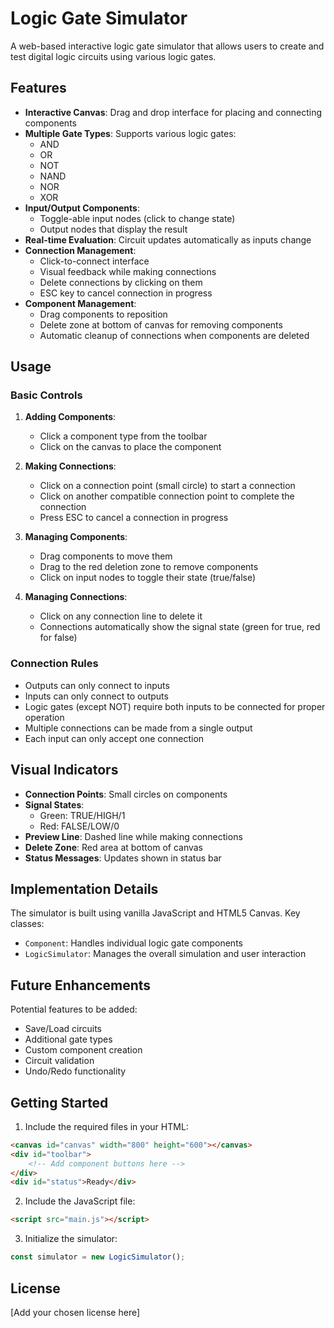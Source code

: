 # Logic Gate Simulator

A web-based interactive logic gate simulator that allows users to create and test digital logic circuits using various logic gates.

## Features

- **Interactive Canvas**: Drag and drop interface for placing and connecting components
- **Multiple Gate Types**: Supports various logic gates:
  - AND
  - OR
  - NOT
  - NAND
  - NOR
  - XOR
- **Input/Output Components**: 
  - Toggle-able input nodes (click to change state)
  - Output nodes that display the result
- **Real-time Evaluation**: Circuit updates automatically as inputs change
- **Connection Management**:
  - Click-to-connect interface
  - Visual feedback while making connections
  - Delete connections by clicking on them
  - ESC key to cancel connection in progress
- **Component Management**:
  - Drag components to reposition
  - Delete zone at bottom of canvas for removing components
  - Automatic cleanup of connections when components are deleted

## Usage

### Basic Controls

1. **Adding Components**:
   - Click a component type from the toolbar
   - Click on the canvas to place the component

2. **Making Connections**:
   - Click on a connection point (small circle) to start a connection
   - Click on another compatible connection point to complete the connection
   - Press ESC to cancel a connection in progress

3. **Managing Components**:
   - Drag components to move them
   - Drag to the red deletion zone to remove components
   - Click on input nodes to toggle their state (true/false)

4. **Managing Connections**:
   - Click on any connection line to delete it
   - Connections automatically show the signal state (green for true, red for false)

### Connection Rules

- Outputs can only connect to inputs
- Inputs can only connect to outputs
- Logic gates (except NOT) require both inputs to be connected for proper operation
- Multiple connections can be made from a single output
- Each input can only accept one connection

## Visual Indicators

- **Connection Points**: Small circles on components
- **Signal States**:
  - Green: TRUE/HIGH/1
  - Red: FALSE/LOW/0
- **Preview Line**: Dashed line while making connections
- **Delete Zone**: Red area at bottom of canvas
- **Status Messages**: Updates shown in status bar

## Implementation Details

The simulator is built using vanilla JavaScript and HTML5 Canvas. Key classes:

- `Component`: Handles individual logic gate components
- `LogicSimulator`: Manages the overall simulation and user interaction

## Future Enhancements

Potential features to be added:
- Save/Load circuits
- Additional gate types
- Custom component creation
- Circuit validation
- Undo/Redo functionality

## Getting Started

1. Include the required files in your HTML:
```html
<canvas id="canvas" width="800" height="600"></canvas>
<div id="toolbar">
    <!-- Add component buttons here -->
</div>
<div id="status">Ready</div>
```

2. Include the JavaScript file:
```html
<script src="main.js"></script>
```

3. Initialize the simulator:
```javascript
const simulator = new LogicSimulator();
```

## License

[Add your chosen license here] 